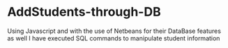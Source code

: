 # AddStudents-through-DB
Using Javascript and with the use of Netbeans for their DataBase features as well I have executed SQL commands to manipulate student information
